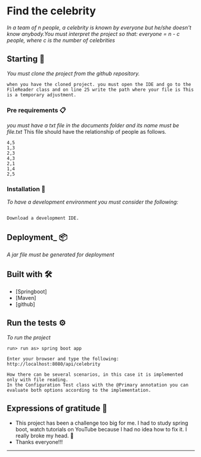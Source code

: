 # Find the celebrity

_In a team of n people, a celebrity is known by everyone but he/she doesn't know anybody.You must interpret the project so that: everyone = n - c people, where c is the number of celebrities_

## Starting 🚀

_You must clone the project from the github repository._

```
when you have the cloned project. you must open the IDE and go to the FileReader class and on line 25 write the path where your file is This is a temporary adjustment.
```

### Pre requirements 📋

_you must have a txt file in the documents folder and its name must be file.txt_
This file should have the relationship of people as follows.

```
4,5
1,3
2,3
4,3
2,1
1,4
2,5
```


### Installation 🔧

_To have a development environment you must consider the following:_


```

Download a development IDE.
```

## Deployment_ 📦

_A jar file must be generated for deployment_

## Built with 🛠️



* [Springboot]
* [Maven]
* [github]

## Run the tests ⚙️

_To run the project_

```
run> run as> spring boot app
```
```
Enter your browser and type the following:  http://localhost:8080/api/celebrity
```
```
How there can be several scenarios, in this case it is implemented only with file reading.
In the Configuration Test class with the @Primary annotation you can evaluate both options according to the implementation.
```





## Expressions of gratitude 🎁

* This project has been a challenge too big for me. I had to study spring boot, watch tutorials on YouTube because I had no idea how to fix it. I really broke my head. 📢
* Thanks everyone!!!

---

